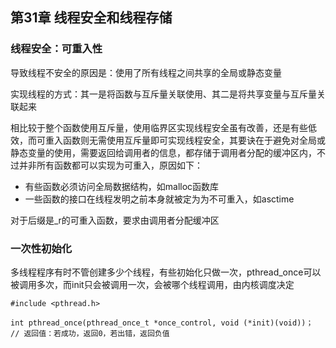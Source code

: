 ## 第31章 线程安全和线程存储

### 线程安全：可重入性

导致线程不安全的原因是：使用了所有线程之间共享的全局或静态变量

实现线程的方式：其一是将函数与互斥量关联使用、其二是将共享变量与互斥量关联起来

相比较于整个函数使用互斥量，使用临界区实现线程安全虽有改善，还是有些低效，而可重入函数则无需使用互斥量即可实现线程安全，其要诀在于避免对全局或静态变量的使用，需要返回给调用者的信息，都存储于调用者分配的缓冲区内，不过并非所有函数都可以实现为可重入，原因如下：

* 有些函数必须访问全局数据结构，如malloc函数库
* 一些函数的接口在线程发明之前本身就被定为为不可重入，如asctime

对于后缀是_r的可重入函数，要求由调用者分配缓冲区

### 一次性初始化

多线程程序有时不管创建多少个线程，有些初始化只做一次，pthread_once可以被调用多次，而init只会被调用一次，会被哪个线程调用，由内核调度决定

```
#include <pthread.h>

int pthread_once(pthread_once_t *once_control, void (*init)(void))；
// 返回值：若成功，返回0，若出错，返回负值
```

